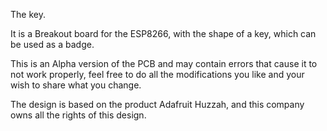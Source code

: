 The key.

It is a Breakout board for the ESP8266, with the shape of a key, which can be used as a badge.

This is an Alpha version of the PCB and may contain errors that cause it to not work properly, feel free to do all the modifications you like and your wish to share what you change.

The design is based on the product Adafruit Huzzah, and this company owns all the rights of this design.
